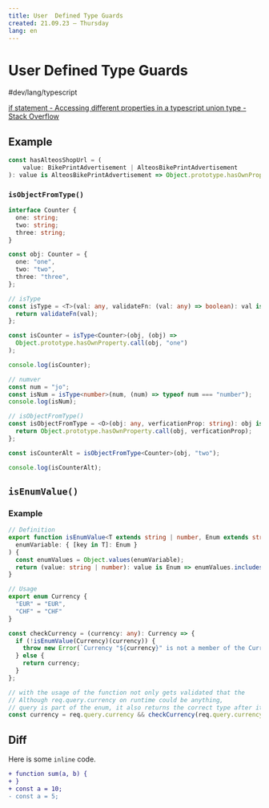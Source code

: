 ```yaml
---
title: User  Defined Type Guards
created: 21.09.23 — Thursday
lang: en 
---
```


# User  Defined Type Guards

#dev/lang/typescript 

[if statement - Accessing different properties in a typescript union type - Stack Overflow](https://stackoverflow.com/questions/43496154/accessing-different-properties-in-a-typescript-union-type)

## Example
```ts
const hasAlteosShopUrl = ( 
	value: BikePrintAdvertisement | AlteosBikePrintAdvertisement
): value is AlteosBikePrintAdvertisement => Object.prototype.hasOwnProperty.call(value, “shopUrl”);
```

### `isObjectFromType()`
```ts
interface Counter {
  one: string;
  two: string;
  three: string;
}

const obj: Counter = {
  one: "one",
  two: "two",
  three: "three",
};

// isType
const isType = <T>(val: any, validateFn: (val: any) => boolean): val is T => {
  return validateFn(val);
};

const isCounter = isType<Counter>(obj, (obj) =>
  Object.prototype.hasOwnProperty.call(obj, "one")
);

console.log(isCounter);

// numver
const num = "jo";
const isNum = isType<number>(num, (num) => typeof num === "number");
console.log(isNum);

// isObjectFromType()
const isObjectFromType = <O>(obj: any, verficationProp: string): obj is O => {
  return Object.prototype.hasOwnProperty.call(obj, verficationProp);
};

const isCounterAlt = isObjectFromType<Counter>(obj, "two");

console.log(isCounterAlt);

```

## `isEnumValue()`

### Example
```ts
// Definition
export function isEnumValue<T extends string | number, Enum extends string | number>(
  enumVariable: { [key in T]: Enum }
) {
  const enumValues = Object.values(enumVariable);
  return (value: string | number): value is Enum => enumValues.includes(value);
}

// Usage
export enum Currency {
  "EUR" = "EUR",
  "CHF" = "CHF"
}

const checkCurrency = (currency: any): Currency => {
  if (!isEnumValue(Currency)(currency)) {
    throw new Error(`Currency "${currency}" is not a member of the Currency enum!`);
  } else {
    return currency;
  }
};

// with the usage of the function not only gets validated that the
// Although req.query.currency on runtime could be anything,
// query is part of the enum, it also returns the correct type after it
const currency = req.query.currency && checkCurrency(req.query.currency);  
```

## Diff
Here is some `inline` code.

```diff
+ function sum(a, b) {
+ }
+ const a = 10;  
- const a = 5;
```